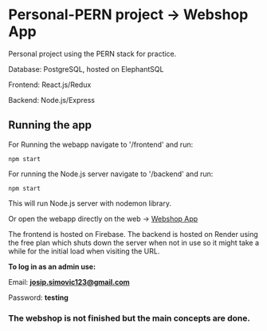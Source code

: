 # Personal-PERN project -> Webshop App

Personal project using the PERN stack for practice.

Database: PostgreSQL, hosted on ElephantSQL

Frontend: React.js/Redux

Backend: Node.js/Express

## Running the app

For Running the webapp navigate to '/frontend' and run:

```
npm start
```

For running the Node.js server navigate to '/backend' and run:

```
npm start
```

This will run Node.js server with nodemon library.

Or open the webapp directly on the web -> [Webshop App](https://personal-webshop-c37c4.web.app)

The frontend is hosted on Firebase. The backend is hosted on Render using the free plan which shuts down the server when not in use so it might take a while for the initial load when visiting the URL.

**To log in as an admin use:**

Email: **josip.simovic123@gmail.com**

Password: **testing**

### The webshop is not finished but the main concepts are done.
